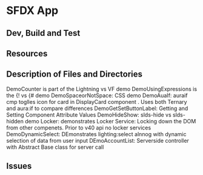 # SFDX  App

## Dev, Build and Test


## Resources


## Description of Files and Directories
DemoCounter is part of the Lightning vs VF demo
DemoUsingExpressions is the {! vs {# demo
DemoSpaceorNotSpace: CSS demo 
DemoAuaIf: auraif cmp toglles icon for card in DisplayCard component . Uses both Ternary and aura:if to compare differences
DemoGetSetButtonLabel: Getting and Setting Component Attribute Values
DemoHideShow: slds-hide vs slds-hidden demo
Locker: demonstrates Locker Service: Locking down the DOM from other compenets. Prior to v40 api no locker services
DemoDynamicSelect: DEmonstrates lighting:select alnnog with dynamic selection of data from user input
DEmoAccountList: Serverside controller with Abstract Base class for server call


## Issues


